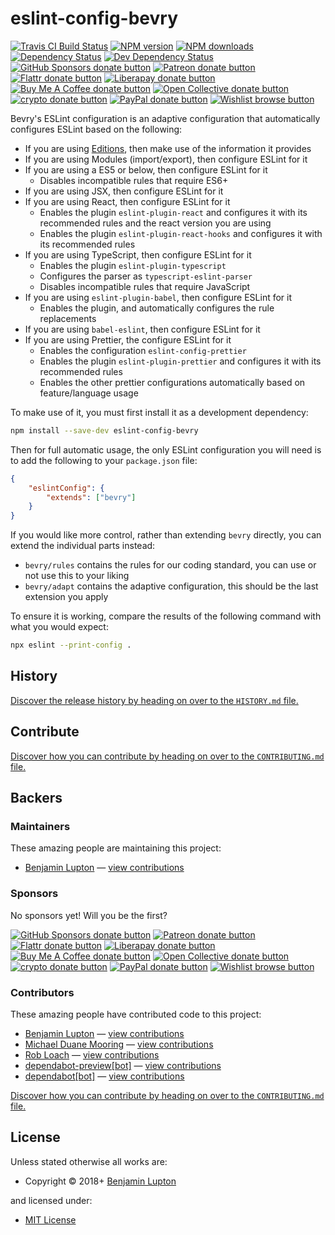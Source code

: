 <!-- TITLE/ -->

<h1>eslint-config-bevry</h1>

<!-- /TITLE -->


<!-- BADGES/ -->

<span class="badge-travisci"><a href="http://travis-ci.com/bevry/eslint-config-bevry" title="Check this project's build status on TravisCI"><img src="https://img.shields.io/travis/com/bevry/eslint-config-bevry/master.svg" alt="Travis CI Build Status" /></a></span>
<span class="badge-npmversion"><a href="https://npmjs.org/package/eslint-config-bevry" title="View this project on NPM"><img src="https://img.shields.io/npm/v/eslint-config-bevry.svg" alt="NPM version" /></a></span>
<span class="badge-npmdownloads"><a href="https://npmjs.org/package/eslint-config-bevry" title="View this project on NPM"><img src="https://img.shields.io/npm/dm/eslint-config-bevry.svg" alt="NPM downloads" /></a></span>
<span class="badge-daviddm"><a href="https://david-dm.org/bevry/eslint-config-bevry" title="View the status of this project's dependencies on DavidDM"><img src="https://img.shields.io/david/bevry/eslint-config-bevry.svg" alt="Dependency Status" /></a></span>
<span class="badge-daviddmdev"><a href="https://david-dm.org/bevry/eslint-config-bevry#info=devDependencies" title="View the status of this project's development dependencies on DavidDM"><img src="https://img.shields.io/david/dev/bevry/eslint-config-bevry.svg" alt="Dev Dependency Status" /></a></span>
<br class="badge-separator" />
<span class="badge-githubsponsors"><a href="https://github.com/sponsors/balupton" title="Donate to this project using GitHub Sponsors"><img src="https://img.shields.io/badge/github-donate-yellow.svg" alt="GitHub Sponsors donate button" /></a></span>
<span class="badge-patreon"><a href="https://patreon.com/bevry" title="Donate to this project using Patreon"><img src="https://img.shields.io/badge/patreon-donate-yellow.svg" alt="Patreon donate button" /></a></span>
<span class="badge-flattr"><a href="https://flattr.com/profile/balupton" title="Donate to this project using Flattr"><img src="https://img.shields.io/badge/flattr-donate-yellow.svg" alt="Flattr donate button" /></a></span>
<span class="badge-liberapay"><a href="https://liberapay.com/bevry" title="Donate to this project using Liberapay"><img src="https://img.shields.io/badge/liberapay-donate-yellow.svg" alt="Liberapay donate button" /></a></span>
<span class="badge-buymeacoffee"><a href="https://buymeacoffee.com/balupton" title="Donate to this project using Buy Me A Coffee"><img src="https://img.shields.io/badge/buy%20me%20a%20coffee-donate-yellow.svg" alt="Buy Me A Coffee donate button" /></a></span>
<span class="badge-opencollective"><a href="https://opencollective.com/bevry" title="Donate to this project using Open Collective"><img src="https://img.shields.io/badge/open%20collective-donate-yellow.svg" alt="Open Collective donate button" /></a></span>
<span class="badge-crypto"><a href="https://bevry.me/crypto" title="Donate to this project using Cryptocurrency"><img src="https://img.shields.io/badge/crypto-donate-yellow.svg" alt="crypto donate button" /></a></span>
<span class="badge-paypal"><a href="https://bevry.me/paypal" title="Donate to this project using Paypal"><img src="https://img.shields.io/badge/paypal-donate-yellow.svg" alt="PayPal donate button" /></a></span>
<span class="badge-wishlist"><a href="https://bevry.me/wishlist" title="Buy an item on our wishlist for us"><img src="https://img.shields.io/badge/wishlist-donate-yellow.svg" alt="Wishlist browse button" /></a></span>

<!-- /BADGES -->


Bevry's ESLint configuration is an adaptive configuration that automatically configures ESLint based on the following:

-   If you are using [Editions](https://editions.bevry.me), then make use of the information it provides
-   If you are using Modules (import/export), then configure ESLint for it
-   If you are using a ES5 or below, then configure ESLint for it
    -   Disables incompatible rules that require ES6+
-   If you are using JSX, then configure ESLint for it
-   If you are using React, then configure ESLint for it
    -   Enables the plugin `eslint-plugin-react` and configures it with its recommended rules and the react version you are using
    -   Enables the plugin `eslint-plugin-react-hooks` and configures it with its recommended rules
-   If you are using TypeScript, then configure ESLint for it
    -   Enables the plugin `eslint-plugin-typescript`
    -   Configures the parser as `typescript-eslint-parser`
    -   Disables incompatible rules that require JavaScript
-   If you are using `eslint-plugin-babel`, then configure ESLint for it
    -   Enables the plugin, and automatically configures the rule replacements
-   If you are using `babel-eslint`, then configure ESLint for it
-   If you are using Prettier, the configure ESLint for it
    -   Enables the configuration `eslint-config-prettier`
    -   Enables the plugin `eslint-plugin-prettier` and configures it with its recommended rules
    -   Enables the other prettier configurations automatically based on feature/language usage

To make use of it, you must first install it as a development dependency:

```bash
npm install --save-dev eslint-config-bevry
```

Then for full automatic usage, the only ESLint configuration you will need is to add the following to your `package.json` file:

```json
{
    "eslintConfig": {
        "extends": ["bevry"]
    }
}
```

If you would like more control, rather than extending `bevry` directly, you can extend the individual parts instead:

-   `bevry/rules` contains the rules for our coding standard, you can use or not use this to your liking
-   `bevry/adapt` contains the adaptive configuration, this should be the last extension you apply

To ensure it is working, compare the results of the following command with what you would expect:

```bash
npx eslint --print-config .
```

<!-- HISTORY/ -->

<h2>History</h2>

<a href="https://github.com/bevry/eslint-config-bevry/blob/master/HISTORY.md#files">Discover the release history by heading on over to the <code>HISTORY.md</code> file.</a>

<!-- /HISTORY -->


<!-- CONTRIBUTE/ -->

<h2>Contribute</h2>

<a href="https://github.com/bevry/eslint-config-bevry/blob/master/CONTRIBUTING.md#files">Discover how you can contribute by heading on over to the <code>CONTRIBUTING.md</code> file.</a>

<!-- /CONTRIBUTE -->


<!-- BACKERS/ -->

<h2>Backers</h2>

<h3>Maintainers</h3>

These amazing people are maintaining this project:

<ul><li><a href="http://balupton.com">Benjamin Lupton</a> — <a href="https://github.com/bevry/eslint-config-bevry/commits?author=balupton" title="View the GitHub contributions of Benjamin Lupton on repository bevry/eslint-config-bevry">view contributions</a></li></ul>

<h3>Sponsors</h3>

No sponsors yet! Will you be the first?

<span class="badge-githubsponsors"><a href="https://github.com/sponsors/balupton" title="Donate to this project using GitHub Sponsors"><img src="https://img.shields.io/badge/github-donate-yellow.svg" alt="GitHub Sponsors donate button" /></a></span>
<span class="badge-patreon"><a href="https://patreon.com/bevry" title="Donate to this project using Patreon"><img src="https://img.shields.io/badge/patreon-donate-yellow.svg" alt="Patreon donate button" /></a></span>
<span class="badge-flattr"><a href="https://flattr.com/profile/balupton" title="Donate to this project using Flattr"><img src="https://img.shields.io/badge/flattr-donate-yellow.svg" alt="Flattr donate button" /></a></span>
<span class="badge-liberapay"><a href="https://liberapay.com/bevry" title="Donate to this project using Liberapay"><img src="https://img.shields.io/badge/liberapay-donate-yellow.svg" alt="Liberapay donate button" /></a></span>
<span class="badge-buymeacoffee"><a href="https://buymeacoffee.com/balupton" title="Donate to this project using Buy Me A Coffee"><img src="https://img.shields.io/badge/buy%20me%20a%20coffee-donate-yellow.svg" alt="Buy Me A Coffee donate button" /></a></span>
<span class="badge-opencollective"><a href="https://opencollective.com/bevry" title="Donate to this project using Open Collective"><img src="https://img.shields.io/badge/open%20collective-donate-yellow.svg" alt="Open Collective donate button" /></a></span>
<span class="badge-crypto"><a href="https://bevry.me/crypto" title="Donate to this project using Cryptocurrency"><img src="https://img.shields.io/badge/crypto-donate-yellow.svg" alt="crypto donate button" /></a></span>
<span class="badge-paypal"><a href="https://bevry.me/paypal" title="Donate to this project using Paypal"><img src="https://img.shields.io/badge/paypal-donate-yellow.svg" alt="PayPal donate button" /></a></span>
<span class="badge-wishlist"><a href="https://bevry.me/wishlist" title="Buy an item on our wishlist for us"><img src="https://img.shields.io/badge/wishlist-donate-yellow.svg" alt="Wishlist browse button" /></a></span>

<h3>Contributors</h3>

These amazing people have contributed code to this project:

<ul><li><a href="http://balupton.com">Benjamin Lupton</a> — <a href="https://github.com/bevry/eslint-config-bevry/commits?author=balupton" title="View the GitHub contributions of Benjamin Lupton on repository bevry/eslint-config-bevry">view contributions</a></li>
<li><a href="http://mdm.cc">Michael Duane Mooring</a> — <a href="https://github.com/bevry/eslint-config-bevry/commits?author=mikeumus" title="View the GitHub contributions of Michael Duane Mooring on repository bevry/eslint-config-bevry">view contributions</a></li>
<li><a href="http://robloach.net">Rob Loach</a> — <a href="https://github.com/bevry/eslint-config-bevry/commits?author=RobLoach" title="View the GitHub contributions of Rob Loach on repository bevry/eslint-config-bevry">view contributions</a></li>
<li><a href="http://github.com/apps/dependabot-preview">dependabot-preview[bot]</a> — <a href="https://github.com/bevry/eslint-config-bevry/commits?author=dependabot-preview[bot]" title="View the GitHub contributions of dependabot-preview[bot] on repository bevry/eslint-config-bevry">view contributions</a></li>
<li><a href="http://github.com/apps/dependabot">dependabot[bot]</a> — <a href="https://github.com/bevry/eslint-config-bevry/commits?author=dependabot[bot]" title="View the GitHub contributions of dependabot[bot] on repository bevry/eslint-config-bevry">view contributions</a></li></ul>

<a href="https://github.com/bevry/eslint-config-bevry/blob/master/CONTRIBUTING.md#files">Discover how you can contribute by heading on over to the <code>CONTRIBUTING.md</code> file.</a>

<!-- /BACKERS -->


<!-- LICENSE/ -->

<h2>License</h2>

Unless stated otherwise all works are:

<ul><li>Copyright &copy; 2018+ <a href="http://balupton.com">Benjamin Lupton</a></li></ul>

and licensed under:

<ul><li><a href="http://spdx.org/licenses/MIT.html">MIT License</a></li></ul>

<!-- /LICENSE -->
